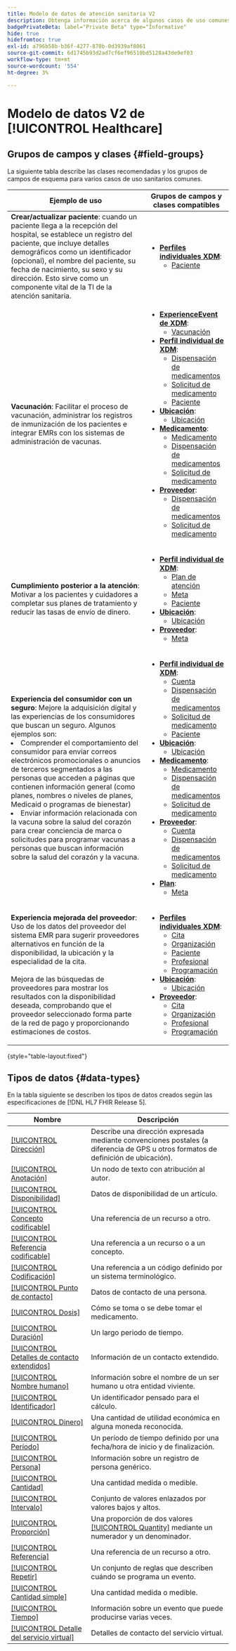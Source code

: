```yaml
---
title: Modelo de datos de atención sanitaria V2
description: Obtenga información acerca de algunos casos de uso comunes de atención médica y las mejores clases, grupos de campos relacionados y tipos de datos que se deben usar.
badgePrivateBeta: label="Private Beta" type="Informative"
hide: true
hidefromtoc: true
exl-id: a796b58b-b36f-4277-870b-0d3939af8061
source-git-commit: 6d1745b93d2ad7cf6ef96510bd5128a43de9ef03
workflow-type: tm+mt
source-wordcount: '554'
ht-degree: 3%

---
```


# Modelo de datos V2 de [!UICONTROL Healthcare]

## Grupos de campos y clases {#field-groups}

La siguiente tabla describe las clases recomendadas y los grupos de campos de esquema para varios casos de uso sanitarios comunes.

| Ejemplo de uso | Grupos de campos y clases compatibles |
| --- | --- |
| **Crear/actualizar paciente**: cuando un paciente llega a la recepción del hospital, se establece un registro del paciente, que incluye detalles demográficos como un identificador (opcional), el nombre del paciente, su fecha de nacimiento, su sexo y su dirección. Esto sirve como un componente vital de la TI de la atención sanitaria. | <ul><li>**[Perfiles individuales XDM](../../classes/individual-profile.md)**:<ul><li>[Paciente](./field-groups/patient.md)</li></ul></li></ul> |
| **Vacunación**: Facilitar el proceso de vacunación, administrar los registros de inmunización de los pacientes e integrar EMRs con los sistemas de administración de vacunas. | <ul><li>**[ExperienceEvent de XDM](../../classes/experienceevent.md)**:<ul><li>[Vacunación](./field-groups/immunization.md)</li></ul></li><li>**[Perfil individual de XDM](../../classes/individual-profile.md)**:<ul><li>[Dispensación de medicamentos](./field-groups/medication-dispense.md)</li><li>[Solicitud de medicamento](./field-groups/medication-request.md)</li><li>[Paciente](./field-groups/patient.md)</li></ul></li><li>**[Ubicación](./classes/location.md)**:<ul><li>[Ubicación](./field-groups/location.md)</li></ul><li>**[Medicamento](../../classes/medication.md)**:<ul><li>[Medicamento](./field-groups/medication.md)</li><li>[Dispensación de medicamentos](./field-groups/medication-dispense.md)</li><li>[Solicitud de medicamento](./field-groups/medication-request.md)</li></ul></li><li>**[Proveedor](../../classes/provider.md)**:<ul><li>[Dispensación de medicamentos](./field-groups/medication-dispense.md)</li><li>[Solicitud de medicamento](./field-groups/medication-request.md)</li></ul></li></ul> |
| **Cumplimiento posterior a la atención**: Motivar a los pacientes y cuidadores a completar sus planes de tratamiento y reducir las tasas de envío de dinero. | <ul><li>**[Perfil individual de XDM](../../classes/individual-profile.md)**:<ul><li>[Plan de atención](./field-groups/care-plan.md)</li><li>[Meta](./field-groups/goal.md)</li><li>[Paciente](./field-groups/patient.md)</li></ul></li><li>**[Ubicación](./classes/location.md)**:<ul><li>[Ubicación](./field-groups/location.md)</li></ul><li>**[Proveedor](../../classes/provider.md)**:<ul><li>[Meta](./field-groups/goal.md)</li></ul></li></ul> |
| **Experiencia del consumidor con un seguro**: Mejore la adquisición digital y las experiencias de los consumidores que buscan un seguro. Algunos ejemplos son: <li> Comprender el comportamiento del consumidor para enviar correos electrónicos promocionales o anuncios de terceros segmentados a las personas que acceden a páginas que contienen información general (como planes, nombres o niveles de planes, Medicaid o programas de bienestar)</li><li> Enviar información relacionada con la vacuna sobre la salud del corazón para crear conciencia de marca o solicitudes para programar vacunas a personas que buscan información sobre la salud del corazón y la vacuna. </li> | <ul><li>**[Perfil individual de XDM](../../classes/individual-profile.md)**:<ul><li>[Cuenta](./field-groups/account.md)</li><li>[Dispensación de medicamentos](./field-groups/medication-dispense.md)</li><li>[Solicitud de medicamento](./field-groups/medication-request.md)</li><li>[Paciente](./field-groups/patient.md)</li></ul></li><li>**[Ubicación](./classes/location.md)**:<ul><li>[Ubicación](./field-groups/location.md)</li></ul><li>**[Medicamento](../../classes/medication.md)**:<ul><li>[Medicamento](./field-groups/medication.md)</li><li>[Dispensación de medicamentos](./field-groups/medication-dispense.md)</li><li>[Solicitud de medicamento](./field-groups/medication-request.md)</li></ul></li><li>**[Proveedor](../../classes/provider.md)**:<ul><li>[Cuenta](./field-groups/account.md)</li><li>[Dispensación de medicamentos](./field-groups/medication-dispense.md)</li><li>[Solicitud de medicamento](./field-groups/medication-request.md)</li></ul><li>**[Plan](../../classes/plan.md)**:<ul><li>[Meta](./field-groups/coverage.md)</li></ul></li></ul> |
| **Experiencia mejorada del proveedor**: Uso de los datos del proveedor del sistema EMR para sugerir proveedores alternativos en función de la disponibilidad, la ubicación y la especialidad de la cita. <br> <br>Mejora de las búsquedas de proveedores para mostrar los resultados con la disponibilidad deseada, comprobando que el proveedor seleccionado forma parte de la red de pago y proporcionando estimaciones de costos. | <ul><li>**[Perfiles individuales XDM](../../classes/individual-profile.md)**:<ul><li>[Cita](./field-groups/appointment.md)</li><li>[Organización](./field-groups/organization.md)</li><li>[Paciente](./field-groups/patient.md)</li><li>[Profesional](./field-groups/practioner.md)</li><li>[Programación](./field-groups/schedule.md)</li></ul></li><li>**[Ubicación](./classes/location.md)**:<ul><li>[Ubicación](./field-groups/location.md)</li></ul><li>**[Proveedor](../../classes/provider.md)**:<ul><li>[Cita](./field-groups/appointment.md)</li><li>[Organización](./field-groups/organization.md)</li><li>[Profesional](./field-groups/practioner.md)</li><li>[Programación](./field-groups/schedule.md)</li></ul></li></ul> |

{style="table-layout:fixed"}

## Tipos de datos {#data-types}

En la tabla siguiente se describen los tipos de datos creados según las especificaciones de [!DNL HL7 FHIR Release 5].

| Nombre | Descripción |
| --- | --- |
| [[!UICONTROL Dirección]](./data-types/address.md) | Describe una dirección expresada mediante convenciones postales (a diferencia de GPS u otros formatos de definición de ubicación). |
| [[!UICONTROL Anotación]](./data-types/annotation.md) | Un nodo de texto con atribución al autor. |
| [[!UICONTROL Disponibilidad]](./data-types/availability.md) | Datos de disponibilidad de un artículo. |
| [[!UICONTROL Concepto codificable]](./data-types/codeable-concept.md) | Una referencia de un recurso a otro. |
| [[!UICONTROL Referencia codificable]](./data-types/codeable-reference.md) | Una referencia a un recurso o a un concepto. |
| [[!UICONTROL Codificación]](./data-types/coding.md) | Una referencia a un código definido por un sistema terminológico. |
| [[!UICONTROL Punto de contacto]](./data-types/contact-point.md) | Datos de contacto de una persona. |
| [[!UICONTROL Dosis]](./data-types/dosage.md) | Cómo se toma o se debe tomar el medicamento. |
| [[!UICONTROL Duración]](./data-types/duration.md) | Un largo periodo de tiempo. |
| [[!UICONTROL Detalles de contacto extendidos]](./data-types/extended-contact-detail.md) | Información de un contacto extendido. |
| [[!UICONTROL Nombre humano]](./data-types/human-name.md) | Información sobre el nombre de un ser humano u otra entidad viviente. |
| [[!UICONTROL Identificador]](./data-types/identifier.md) | Un identificador pensado para el cálculo. |
| [[!UICONTROL Dinero]](./data-types/money.md) | Una cantidad de utilidad económica en alguna moneda reconocida. |
| [[!UICONTROL Período]](./data-types/period.md) | Un período de tiempo definido por una fecha/hora de inicio y de finalización. |
| [[!UICONTROL Persona]](./data-types/person.md) | Información sobre un registro de persona genérico. |
| [[!UICONTROL Cantidad]](./data-types/quantity.md) | Una cantidad medida o medible. |
| [[!UICONTROL Intervalo]](./data-types/range.md) | Conjunto de valores enlazados por valores bajos y altos. |
| [[!UICONTROL Proporción]](./data-types/ratio.md) | Una proporción de dos valores [[!UICONTROL Quantity]](./data-types/quantity.md) mediante un numerador y un denominador. |
| [[!UICONTROL Referencia]](./data-types/reference.md) | Una referencia de un recurso a otro. |
| [[!UICONTROL Repetir]](./data-types/repeat.md) | Un conjunto de reglas que describen cuándo se programa un evento. |
| [[!UICONTROL Cantidad simple]](./data-types/simple-quantity.md) | Una cantidad medida o medible. |
| [[!UICONTROL Tiempo]](./data-types/timing.md) | Información sobre un evento que puede producirse varias veces. |
| [[!UICONTROL Detalle del servicio virtual]](./data-types/virtual-service-detail.md) | Detalles de contacto del servicio virtual. |

